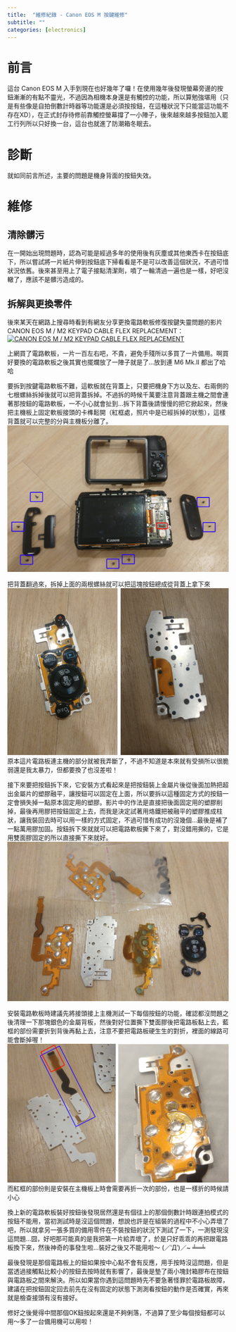 ```yaml
---
title:  "維修紀錄 - Canon EOS M 按鍵維修"
subtitle: ""
categories: [electronics]
---
```


# 前言
這台 Canon EOS M 入手到現在也好幾年了囉！在使用幾年後發現螢幕旁邊的按鈕漸漸的有點不靈光，不過因為相機本身還是有觸控的功能，所以算勉強堪用（只是有些像是自拍倒數計時器等功能還是必須按按鈕，在這種狀況下只能當這功能不存在XD），在正式封存待修前靠觸控螢幕撐了一小陣子，後來越來越多按鈕加入罷工行列所以只好換一台，這台也就進了防潮箱冬眠去。

# 診斷
就如同前言所述，主要的問題是機身背面的按鈕失效。

# 維修
## 清除髒污
在一開始出現問題時，認為可能是經過多年的使用後有灰塵或其他東西卡在按鈕底下，所以嘗試將一片紙片伸到按鈕底下掃看看是不是可以改善這個狀況，不過可惜狀況依舊。後來甚至用上了電子接點清潔劑，噴了一輪清過一遍也是一樣，好吧沒轍了，應該不是髒污造成的。

## 拆解與更換零件
後來某天在網路上搜尋時看到有網友分享更換電路軟板修復按鍵失靈問題的影片 CANON EOS M / M2 KEYPAD CABLE FLEX REPLACEMENT：
[![CANON EOS M / M2 KEYPAD CABLE FLEX REPLACEMENT](http://img.youtube.com/vi/187laFepO7E/0.jpg)](https://www.youtube.com/watch?v=187laFepO7E "CANON EOS M / M2 KEYPAD CABLE FLEX REPLACEMENT")

上網買了電路軟板，一片一百左右吧，不貴，避免手殘所以多買了一片備用。啊買好要換的電路軟板之後其實也擺爛放了一陣子就是了...放到連 M6 Mk.II 都出了哈哈

要拆到按鍵電路軟板不難，這軟板就在背蓋上，只要把機身下方以及左、右兩側的七根螺絲拆掉後就可以把背蓋拆掉。不過拆的時候千萬要注意背蓋跟主機之間會連著那按鈕的電路軟板，一不小心就會扯到...拆下背蓋後請慢慢的把它掀起來，然後把主機板上固定軟板接頭的卡榫鬆開（紅框處，照片中是已經拆掉的狀態），這樣背蓋就可以完整的分與主機板分離了。
![主機與背蓋分解照](/images/2020-12-CanonEOSM/BodyScrews.jpg)

把背蓋翻過來，拆掉上面的兩根螺絲就可以把這塊按鈕總成從背蓋上拿下來
![按鈕總成照片](/images/2020-12-CanonEOSM/ButtonModule.jpg)
原本這片電路板連主機的部分就被我弄斷了，不過不知道是本來就有受損所以很脆弱還是我太暴力，但都要換了也沒差啦！

接下來要把按鈕拆下來，它安裝方式看起來是把按鈕裝上金屬片後從後面加熱把超出金屬片的塑膠融平，讓按鈕可以固定在上面，所以要拆以這種固定方式的按鈕一定會損失掉一點原本固定用的塑膠。影片中的作法是直接把後面固定用的塑膠削掉，最後再用膠把按鈕固定上去，而我是決定試著用烙鐵把被融平的塑膠推成柱狀，讓我裝回去時可以用一樣的方式固定，不過可惜有成功的沒幾個...最後是補了一點萬用膠加固。按鈕拆下來就就可以把電路軟板撕下來了，對沒錯用撕的，它是用雙面膠固定的所以直接撕下來就好。
![拆下來的按鈕、電路軟板與替換用的零件](/images/2020-12-CanonEOSM/ButtonsRemoved.jpg)

安裝電路軟板時建議先將接頭接上主機測試一下每個按鈕的功能，確認都沒問題之後清理一下那塊銀色的金屬背板，然後對好位置撕下雙面膠後把電路板黏上去，藍框的部份需要折到背後再黏上去，注意不要把電路板硬生生的對折，裡面的線路可能會斷掉喔！
![電路板後的雙面膠與貼好後的樣子](/images/2020-12-CanonEOSM/ButtonFlex.jpg)
而紅框的部份則是安裝在主機板上時會需要再折一次的部份，也是一樣折的時候請小心

換上新的電路軟板裝好按鈕後發現居然還是有個往上的那個倒數計時跟連拍模式的按鈕不能用，當初測試時是沒這個問題，想說也許是在組裝的過程中不小心弄壞了吧，所以就拿另一張多買的備用零件在不裝按鈕的狀況下測試了一下，一測發現沒這問題...囧，好吧那可能真的是我把第一片給弄壞了，於是只好乖乖的再把跟電路板換下來，然後神奇的事發生啦...裝好之後又不能用啦～ (／‵Д′)／~ ╧═╧

最後發現是那個電路板上的鈕如果按中心點不會有反應，用手按時沒這問題，但是當透過接觸點比較小的按鈕去按時就有影響了，最後是墊了兩小塊封箱膠布在按鈕與電路板之間來解決。所以如果當你遇到這問題時先不要急著怪罪於電路板故障，建議在把按鈕固定回去前先在沒有固定的狀態下測測看按鈕的動作是否確實，再來就是檢查接頭有沒有接好。

修好之後覺得中間那個OK鈕按起來還是不夠俐落，不過算了至少每個按鈕都可以用～多了一台備用機可以用啦！
